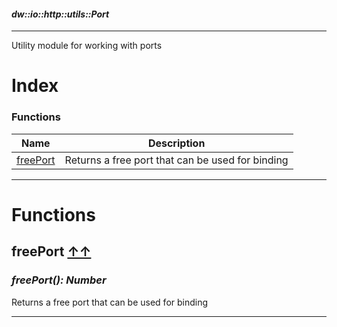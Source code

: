 #### _dw::io::http::utils::Port_
__________________________________________

Utility module for working with ports

# Index

### Functions
| Name | Description|
|------|------------|
| [freePort](#freeport-index ) | Returns a free port that can be used for binding|









__________________________________________


# Functions

## **freePort** [↑↑](#index )

### _freePort(): Number_

Returns a free port that can be used for binding
__________________________________________






